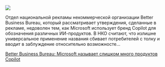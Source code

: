 <!--2025-06-23 14:40:05-->
<div class="yb">
  <div class="rss habr"><img src="https://habrastorage.org/getpro/habr/upload_files/08a/d32/a47/08ad32a47d44afdf9f2a974160869742.jpg" /><p>Отдел национальной рекламы некоммерческой организации Better Business Bureau, который рассматривает утверждения, сделанные в рекламе, недоволен тем, как Microsoft использует бренд Copilot для обозначения различных ИИ-продуктов. В НКО считают, что излишне универсальное применение названия сбивает потребителей с толку и вводит в заблуждение относительно возможносте... <p class="titl"><a href="https://habr.com/ru/news/921062/?utm_source=habrahabr&utm_medium=rss&utm_campaign=921062">Better Business Bureau: Microsoft называет слишком много продуктов Copilot</a></p></div>
</div>
